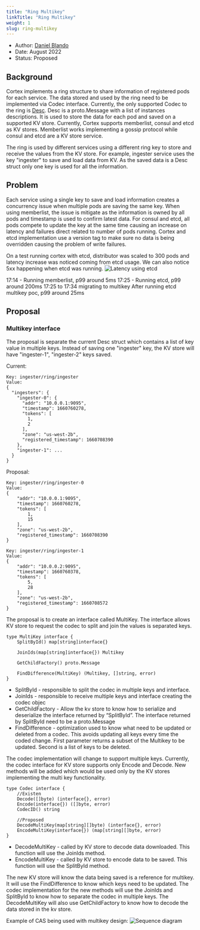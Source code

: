 ```yaml
---
title: "Ring Multikey"
linkTitle: "Ring Multikey"
weight: 1
slug: ring-multikey
---
```


- Author: [Daniel Blando](https://github.com/danielblando)
- Date: August 2022
- Status: Proposed

## Background

Cortex implements a ring structure to share information of registered pods for each
service. The data stored and used by the ring need to be implemented via Codec interface. Currently, the only supported
Codec to the ring is [Desc](https://github.com/cortexproject/cortex/blob/c815b3cb61e4d0a3f01e9947d44fa111bc85aa08/pkg/ring/ring.proto#L10).
Desc is a proto.Message with a list of instances descriptions. It is used to store the data for each pod and
saved on a supported KV store. Currently, Cortex supports memberlist, consul and etcd as KV stores. Memberlist works
implementing a gossip protocol while consul and etcd are a KV store service.

The ring is used by different services using a different ring key to store and receive the values from the KV store.
For example, ingester service uses the key "ingester" to save and load data from KV. As the saved data is a Desc
struct only one key is used for all the information.

## Problem

Each service using a single key to save and load information creates a concurrency issue when multiple pods are saving
the same key. When using memberlist, the issue is mitigate as the information is owned by all pods and timestamp is used
to confirm latest data. For consul and etcd, all pods compete to update the key at the same time causing an increase on
latency and failures direct related to number of pods running. Cortex and etcd implementation use a version tag to
make sure no data is being overridden causing the problem of write failures.

On a test running cortex with etcd, distributor was scaled to 300 pods and latency increase was noticed coming from etcd usage.
We can also notice 5xx happening when etcd was running.
![Latency using etcd](/images/proposals/ring-multikey-latency.png)

17:14 - Running memberlist, p99 around 5ms
17:25 - Running etcd, p99 around 200ms
17:25 to 17:34 migrating to multikey
After running etcd multikey poc, p99 around 25ms

## Proposal

### Multikey interface

The proposal is separate the current Desc struct which contains a list of key value in multiple keys. Instead of saving one
"ingester" key, the KV store will have "ingester-1", "ingester-2" keys saved.

Current:
```
Key: ingester/ring/ingester
Value:
{
  "ingesters": {
    "ingester-0": {
      "addr": "10.0.0.1:9095",
      "timestamp": 1660760278,
      "tokens": [
        1,
        2
      ],
      "zone": "us-west-2b",
      "registered_timestamp": 1660708390
    },
    "ingester-1": ...
  }
}
```

Proposal:
```
Key: ingester/ring/ingester-0
Value:
{
    "addr": "10.0.0.1:9095",
    "timestamp": 1660760278,
    "tokens": [
        1,
        15
    ],
    "zone": "us-west-2b",
    "registered_timestamp": 1660708390
}

Key: ingester/ring/ingester-1
Value:
{
    "addr": "10.0.0.2:9095",
    "timestamp": 1660760378,
    "tokens": [
        5,
        28
    ],
    "zone": "us-west-2b",
    "registered_timestamp": 1660708572
}
```

The proposal is to create an interface called MultiKey. The interface allows KV store to request the codec to split and
join the values is separated keys.

```
type MultiKey interface {
    SplitById() map[string]interface{}

    JoinIds(map[string]interface{}) Multikey

    GetChildFactory() proto.Message

    FindDifference(MultiKey) (Multikey, []string, error)
}
```

* SplitById - responsible to split the codec in multiple keys and interface.
* JoinIds - responsible to receive multiple keys and interface creating the codec objec
* GetChildFactory - Allow the kv store to know how to serialize and deserialize the interface returned by “SplitById”.
  The interface returned by SplitById need to be a proto.Message
* FindDifference - optimization used to know what need to be updated or deleted from a codec. This avoids updating all keys every
  time the coded change. First parameter returns a subset of the Multikey to be updated. Second is a list of keys to
  be deleted.

The codec implementation will change to support multiple keys. Currently, the codec interface for KV store supports
only Encode and Decode. New methods will be added which would be used only by the KV stores implementing the multi
key functionality.

```
type Codec interface {
    //Existen
    Decode([]byte) (interface{}, error)
    Encode(interface{}) ([]byte, error)
    CodecID() string

    //Proposed
    DecodeMultiKey(map[string][]byte) (interface{}, error)
    EncodeMultiKey(interface{}) (map[string][]byte, error)
}
```

* DecodeMultiKey - called by KV store to decode data downloaded. This function will use the JoinIds method.
* EncodeMultiKey - called by KV store to encode data to be saved. This function will use the SplitById method.

The new KV store will know the data being saved is a reference for multikey. It will use the FindDifference
to know which keys need to be updated. The codec implementation for the new methods will use the JoinIds and SplitById
to know how to separate the codec in multiple keys. The DecodeMultiKey will also use GetChildFactory to know how to
decode the data stored in the kv store.

Example of CAS being used with multikey design:
![Sequence diagram](/images/proposals/ring-multikey-sequence.png)